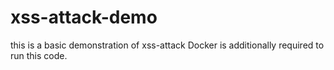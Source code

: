 # xss-attack-demo
this is a basic demonstration of xss-attack
Docker is additionally required to run this code.
